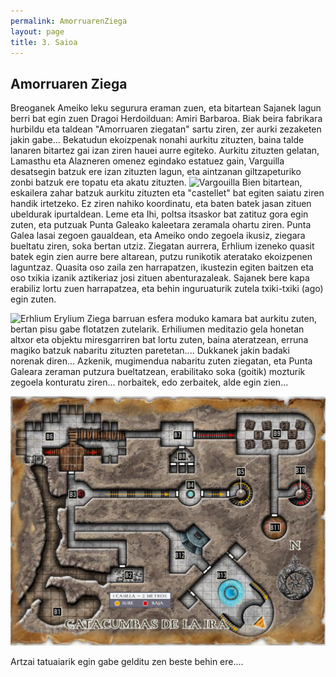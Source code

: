 ```yaml
---
permalink: AmorruarenZiega
layout: page
title: 3. Saioa
---
```

## Amorruaren Ziega

Breoganek Ameiko leku segurura eraman zuen, eta bitartean Sajanek lagun berri bat egin zuen Dragoi Herdoilduan: Amiri Barbaroa. Biak beira fabrikara hurbildu eta taldean "Amorruaren ziegatan" sartu ziren, zer aurki zezaketen jakin gabe...
Bekatudun ekoizpenak nonahi aurkitu zituzten, baina talde lanaren bitartez gai izan ziren hauei aurre egiteko. Aurkitu zituzten gelatan, Lamasthu eta Alazneren omenez egindako estatuez gain, Varguilla desatsegin batzuk ere izan zituzten lagun, eta aintzanan giltzapeturiko zonbi batzuk ere topatu eta akatu zituzten. 
![Vargouilla](https://external-content.duckduckgo.com/iu/?u=http%3A%2F%2Fpaizo.com%2Fimage%2Fcontent%2FConventions%2FVargouille_500.jpeg&f=1&nofb=1&ipt=1dc4992376a7677b5d50457c17375cc5ad2135b79d7fde48054df5063ea8f6fb&ipo=images)
Bien bitartean, eskailera zahar batzuk aurkitu zituzten eta "castellet" bat egiten saiatu ziren handik irtetzeko. Ez ziren nahiko koordinatu, eta baten batek jasan zituen ubeldurak ipurtaldean. Leme eta Ihi, poltsa itsaskor bat zatituz gora egin zuten, eta putzuak Punta Galeako kaleetara zeramala ohartu ziren. Punta Galea lasai zegoen gaualdean, eta Ameiko ondo zegoela ikusiz, ziegara bueltatu ziren, soka bertan utziz. 
Ziegatan aurrera, Erhlium izeneko quasit batek egin zien aurre bere altarean, putzu runikotik ateratako ekoizpenen laguntzaz. Quasita oso zaila zen harrapatzen, ikustezin egiten baitzen eta oso txikia izanik aztikeriaz josi zituen abenturazaleak. Sajanek bere kapa erabiliz lortu zuen harrapatzea, eta behin inguruaturik zutela txiki-txiki (ago) egin zuten.  

![Erhlium](https://external-content.duckduckgo.com/iu/?u=https%3A%2F%2Fi.pinimg.com%2Foriginals%2F85%2F99%2Fbf%2F8599bf31f483acfe62489d6a41dbce0d.jpg&f=1&nofb=1&ipt=262330891581fbb41c4df37260a578e636a83a9580b6cd7aa63dc4d0a196213c&ipo=images)
Erylium
Ziega barruan esfera moduko kamara bat aurkitu zuten, bertan pisu gabe flotatzen zutelarik. Erhiliumen meditazio gela honetan altxor eta objektu miresgarriren bat lortu zuten, baina ateratzean, erruna magiko batzuk nabaritu zituzten paretetan.... Dukkanek jakin badaki norenak diren... 
Azkenik, mugimendua nabaritu zuten ziegatan, eta Punta Galeara zeraman putzura bueltatzean, erabilitako soka (goitik) mozturik zegoela konturatu ziren... norbaitek, edo zerbaitek, alde egin zien... 

![AmorruZiega](https://github.com/IzaroBlog/IzaroBlog.github.io/blob/main/_images/postimages/ErrunenJaunak/amorruziegak.png?raw=true)

Artzai tatuaiarik egin gabe gelditu zen beste behin ere....



